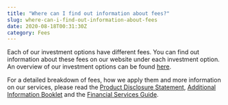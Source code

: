 ```yaml
---
title: "Where can I find out information about fees?"
slug: where-can-i-find-out-information-about-fees
date: 2020-08-18T00:31:30Z
category: Fees
---
```


Each of our investment options have different fees. You can find out information about these fees on our website under each investment option. An overview of our investment options can be found [here](https://www.myfuturesuper.com.au/options/overview).

For a detailed breakdown of fees, how we apply them and more information on our services, please read the [Product Disclosure Statement](https://futuresuper.com.au/pds), [Additional Information Booklet](https://futuresuper.com.au/aib) and the [Financial Services Guide](https://futuresuper.com.au/fsg).
